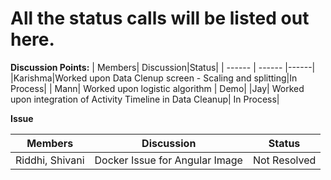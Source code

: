 # All the status calls will be listed out here.
**Discussion Points:**
| Members| Discussion|Status|
| ------ | ------ |------|
|Karishma|Worked upon Data Clenup screen - Scaling and splitting|In Process|
| Mann| Worked upon logistic algorithm | Demo|
|Jay| Worked upon integration of Activity Timeline in Data Cleanup| In Process|

**Issue**

| Members| Discussion|Status|
| ------ | ------ |------|
|Riddhi, Shivani| Docker Issue for Angular Image | Not Resolved|